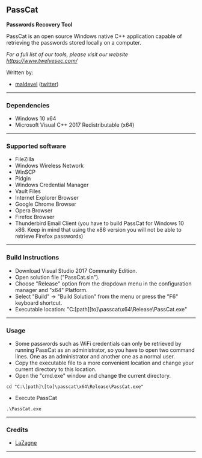 ## PassCat

**Passwords Recovery Tool**

PassCat is an open source Windows native C++ application capable of retrieving the passwords stored locally on a computer.

*For a full list of our tools, please visit our website https://www.twelvesec.com/*

Written by:

* [maldevel](https://github.com/maldevel) ([twitter](https://twitter.com/maldevel))

---

### Dependencies

* Windows 10 x64
* Microsoft Visual C++ 2017 Redistributable (x64)

---

### Supported software

* FileZilla
* Windows Wireless Network
* WinSCP
* Pidgin
* Windows Credential Manager
* Vault Files
* Internet Explorer Browser
* Google Chrome Browser
* Opera Browser
* Firefox Browser
* Thunderbird Email Client (you have to build PassCat for Windows 10 x86. Keep in mind that using the x86 version you will not be able to retrieve Firefox passwords)

---

### Build Instructions

* Download Visual Studio 2017 Community Edition.
* Open solution file ("PassCat.sln").
* Choose "Release" option from the dropdown menu in the configuration manager and "x64" Platform.
* Select "Build" -> "Build Solution" from the menu or press the "F6" keyboard shortcut.
* Executable location: "C:\[path]\[to]\passcat\x64\Release\PassCat.exe"

---

### Usage

* Some passwords such as WiFi credentials can only be retrieved by running PassCat as an administrator, so you have to open two command lines. One as an administrator and another one as a normal user.
* Copy the executable file to a more convenient location and change your current directory to this location.
* Open the "cmd.exe" window and change the current directory.

```
cd "C:\[path]\[to]\passcat\x64\Release\PassCat.exe"
```

* Execute PassCat

```
.\PassCat.exe
```

---

### Credits

* [LaZagne](https://github.com/AlessandroZ/LaZagne)

---
